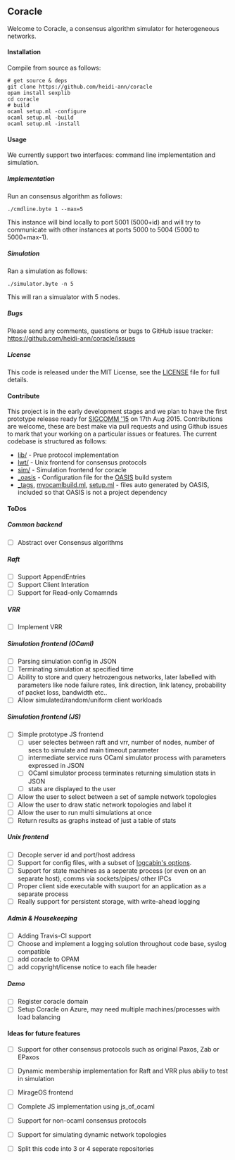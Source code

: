 ## Coracle

Welcome to Coracle, a consensus algorithm simulator for heterogeneous networks.

#### Installation

Compile from source as follows:

```
# get source & deps
git clone https://github.com/heidi-ann/coracle
opam install sexplib
cd coracle
# build
ocaml setup.ml -configure
ocaml setup.ml -build
ocaml setup.ml -install
```

#### Usage

We currently support two interfaces: command line implementation and simulation.

##### Implementation

Run an consensus algorithm as follows:
```
./cmdline.byte 1 --max=5
```
This instance will bind locally to port 5001 (5000+id) and will try to communicate with other instances at ports 5000 to 5004 (5000 to 5000+max-1).

##### Simulation

Ran a simulation as follows:
```
./simulator.byte -n 5
```
This will ran a simualator with 5 nodes.

##### Bugs

Please send any comments, questions or bugs to GitHub issue tracker:
https://github.com/heidi-ann/coracle/issues

##### License

This code is released under the MIT License, see the [LICENSE](/master/LICENSE) file for full details.

#### Contribute

This project is in the early development stages and we plan to have the first prototype release ready for [SIGCOMM '15](http://conferences.sigcomm.org/sigcomm/2015/) on 17th Aug 2015. Contributions are welcome, these are best make via pull requests and using Github issues to mark that your working on a particular issues or features. The current codebase is structured as follows:

* [lib/](../blob/master/lib) - Prue protocol implementation
* [lwt/](../blob/master/lwt) - Unix frontend for consensus protocols
* [sim/](../blob/master/sim) - Simulation frontend for coracle
* [_oasis](../blob/master/_oasis) - Configuration file for the [OASIS](http://oasis.forge.ocamlcore.org/) build system
* [_tags](../blob/master/_tags), [myocamlbuild.ml](../blob/master/myocamlbuild.ml), [setup.ml](../blob/master/setup.ml) - files auto generated by OASIS, included so that OASIS is not a project dependency


#### ToDos

##### Common backend
- [ ] Abstract over Consensus algorithms

##### Raft
- [ ] Support AppendEntries
- [ ] Support Client Interation
- [ ] Support for Read-only Comamnds 

##### VRR
- [ ] Implement VRR 

##### Simulation frontend (OCaml)
- [ ] Parsing simulation config in JSON
- [ ] Terminating simulation at specified time
- [ ] Ability to store and query hetrozengous networks, later labelled with parameters like node failure rates, link direction, link latency, probability of packet loss, bandwidth etc..
- [ ] Allow simulated/random/uniform client workloads

##### Simulation frontend (JS)
- [ ] Simple prototype JS frontend
  - [ ] user selectes between raft and vrr, number of nodes, number of secs to simulate and main timeout parameter
  - [ ] intermediate service runs OCaml simulator process with parameters expressed in JSON
  - [ ] OCaml simulator process terminates returning simulation stats in JSON
  - [ ] stats are displayed to the user
- [ ] Allow the user to select between a set of sample network topologies
- [ ] Allow the user to draw static network topologies and label it
- [ ] Allow the user to run multi simulations at once
- [ ] Return results as graphs instead of just a table of stats

##### Unix frontend
- [ ] Decople server id and port/host address
- [ ] Support for config files, with a subset of [logcabin's options](https://github.com/logcabin/logcabin/blob/master/sample.conf).
- [ ] Support for state machines as a seperate process (or even on an separate host), comms via sockets/pipes/ other IPCs
- [ ] Proper client side executable with suuport for an application as a separate process
- [ ] Really support for persistent storage, with write-ahead logging

##### Admin \& Housekeeping
- [ ] Adding Travis-CI support
- [ ] Choose and implement a logging solution throughout code base, syslog compatible
- [ ] add coracle to OPAM
- [ ] add copyright/license notice to each file header

##### Demo
- [ ] Register coracle domain
- [ ] Setup Coracle on Azure, may need multiple machines/processes with load balancing

#### Ideas for future features

- [ ] Support for other consensus protocols such as original Paxos, Zab or EPaxos
- [ ] Dynamic membership implementation for Raft and VRR plus abiliy to test in simulation
- [ ] MirageOS frontend 
- [ ] Complete JS implementation using js_of_ocaml
- [ ] Support for non-ocaml consensus protocols
- [ ] Support for simulating dynamic network topologies
- [ ] Split this code into 3 or 4 seperate repositories 

